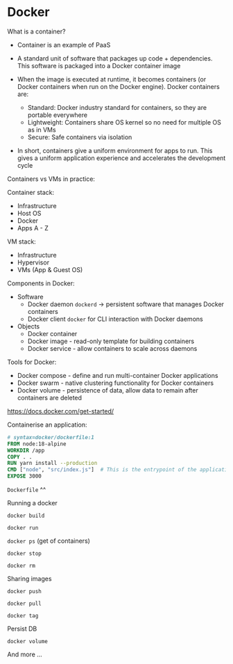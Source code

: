 # Docker



What is a container?

- Container is an example of PaaS

- A standard unit of software that packages up code + dependencies. This software is packaged into a Docker container image
- When the image is executed at runtime, it becomes containers (or Docker containers when run on the Docker engine). Docker containers are:
  - Standard: Docker industry standard for containers, so they are portable everywhere
  - Lightweight: Containers share OS kernel so no need for multiple OS as in VMs
  - Secure: Safe containers via isolation

- In short, containers give a uniform environment for apps to run. This gives a uniform application experience and accelerates the development cycle





Containers vs VMs in practice:

Container stack:

- Infrastructure
- Host OS
- Docker
- Apps A - Z

VM stack:

- Infrastructure
- Hypervisor
- VMs (App & Guest OS)





Components in Docker:

- Software
  - Docker daemon `dockerd` -> persistent software that manages Docker containers
  - Docker client `docker` for CLI interaction with Docker daemons
- Objects
  - Docker container
  - Docker image - read-only template for building containers
  - Docker service - allow containers to scale across daemons



Tools for Docker:

- Docker compose - define and run multi-container Docker applications
- Docker swarm - native clustering functionality for Docker containers
- Docker volume - persistence of data, allow data to remain after containers are deleted





https://docs.docker.com/get-started/

Containerise an application:

```dockerfile
# syntax=docker/dockerfile:1
FROM node:18-alpine
WORKDIR /app
COPY . .
RUN yarn install --production
CMD ["node", "src/index.js"]  # This is the entrypoint of the application
EXPOSE 3000
```

`Dockerfile` ^^



Running a docker

`docker build`

`docker run`

`docker ps` (get <container-id> of containers)

`docker stop`

`docker rm`



Sharing images

`docker push`

`docker pull`

`docker tag`



Persist DB

`docker volume`



And more ...
